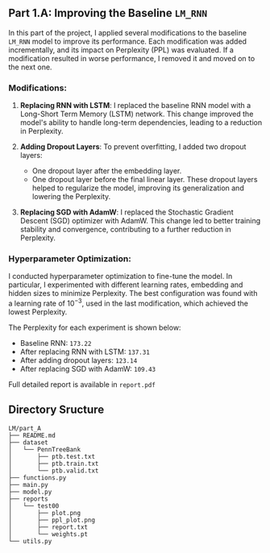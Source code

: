 ## Part 1.A: Improving the Baseline ```LM_RNN```

In this part of the project, I applied several modifications to the baseline ```LM_RNN``` model to improve its performance. Each modification was added incrementally, and its impact on Perplexity (PPL) was evaluated. If a modification resulted in worse performance, I removed it and moved on to the next one. 

### Modifications:

1. **Replacing RNN with LSTM**:
   I replaced the baseline RNN model with a Long-Short Term Memory (LSTM) network. This change improved the model's ability to handle long-term dependencies, leading to a reduction in Perplexity.

2. **Adding Dropout Layers**:
   To prevent overfitting, I added two dropout layers:
   - One dropout layer after the embedding layer.
   - One dropout layer before the final linear layer.
   These dropout layers helped to regularize the model, improving its generalization and lowering the Perplexity.

3. **Replacing SGD with AdamW**:
   I replaced the Stochastic Gradient Descent (SGD) optimizer with AdamW. This change led to better training stability and convergence, contributing to a further reduction in Perplexity.

### Hyperparameter Optimization:
I conducted hyperparameter optimization to fine-tune the model. In particular, I experimented with different learning rates, embedding and hidden sizes to minimize Perplexity. The best configuration was found with a learning rate of  $10^{-3}$, used in the last modification, which achieved the lowest Perplexity.

The Perplexity for each experiment is shown below:
- Baseline RNN: ```173.22```
- After replacing RNN with LSTM: ```137.31```
- After adding dropout layers: ```123.14```
- After replacing SGD with AdamW: ```109.43```


Full detailed report is available in ```report.pdf```



## Directory Sructure
```
LM/part_A
├── README.md
├── dataset
│   └── PennTreeBank
│       ├── ptb.test.txt
│       ├── ptb.train.txt
│       └── ptb.valid.txt
├── functions.py
├── main.py
├── model.py
├── reports
│   └── test00
│       ├── plot.png
│       ├── ppl_plot.png
│       ├── report.txt
│       └── weights.pt
└── utils.py
```
